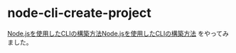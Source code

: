 # node-cli-create-project

[Node.jsを使用したCLIの構築方法](https://www.twilio.com/blog/how-to-build-a-cli-with-node-js-jp)[Node.jsを使用したCLIの構築方法](https://www.twilio.com/blog/how-to-build-a-cli-with-node-js-jp)
をやってみました。
